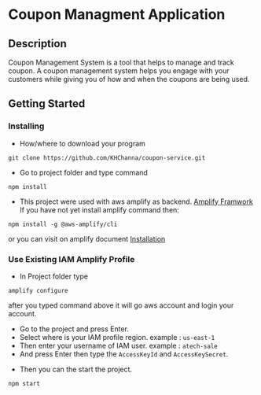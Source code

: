 # Coupon Managment Application

## Description

Coupon Management System is a tool that helps to manage and track coupon. A coupon management system helps you engage with your customers while giving you of how and when the coupons are being used.

## Getting Started

### Installing

- How/where to download your program

```
git clone https://github.com/KHChanna/coupon-service.git
```

- Go to project folder and type command

```
npm install
```

- This project were used with aws amplify as backend. [Amplify Framwork](https://docs.amplify.aws/lib/q/platform/js)
  If you have not yet install amplify command then:

```
npm install -g @aws-amplify/cli
```

or you can visit on amplify document [Installation](https://docs.amplify.aws/cli/start/install)

### Use Existing IAM Amplify Profile

- In Project folder type

```
amplify configure
```

after you typed command above it will go aws account and login your account.

- Go to the project and press Enter.
- Select where is your IAM profile region. example : `us-east-1`
- Then enter your username of IAM user. example : `atech-sale`
- And press Enter then type the `AccessKeyId` and `AccessKeySecret`.

* Then you can the start the project.

```
npm start
```
